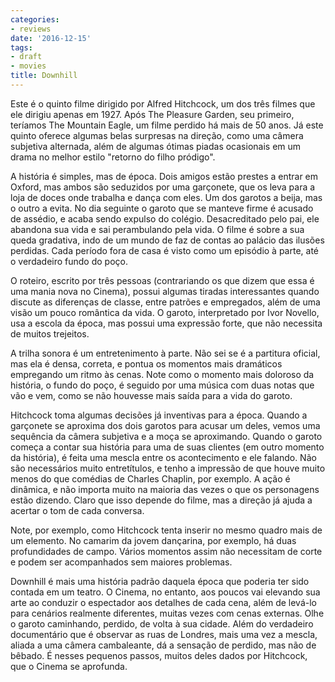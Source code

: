```yaml
---
categories:
- reviews
date: '2016-12-15'
tags:
- draft
- movies
title: Downhill
---
```


Este é o quinto filme dirigido por Alfred Hitchcock, um dos três filmes que ele dirigiu apenas em 1927. Após The Pleasure Garden, seu primeiro, teríamos The Mountain Eagle, um filme perdido há mais de 50 anos. Já este quinto oferece algumas belas surpresas na direção, como uma câmera subjetiva alternada, além de algumas ótimas piadas ocasionais em um drama no melhor estilo "retorno do filho pródigo".

A história é simples, mas de época. Dois amigos estão prestes a entrar em Oxford, mas ambos são seduzidos por uma garçonete, que os leva para a loja de doces onde trabalha e dança com eles. Um dos garotos a beija, mas o outro a evita. No dia seguinte o garoto que se manteve firme é acusado de assédio, e acaba sendo expulso do colégio. Desacreditado pelo pai, ele abandona sua vida e sai perambulando pela vida. O filme é sobre a sua queda gradativa, indo de um mundo de faz de contas ao palácio das ilusões perdidas. Cada período fora de casa é visto como um episódio à parte, até o verdadeiro fundo do poço.

O roteiro, escrito por três pessoas (contrariando os que dizem que essa é uma mania nova no Cinema), possui algumas tiradas interessantes quando discute as diferenças de classe, entre patrões e empregados, além de uma visão um pouco romântica da vida. O garoto, interpretado por Ivor Novello, usa a escola da época, mas possui uma expressão forte, que não necessita de muitos trejeitos.

A trilha sonora é um entretenimento à parte. Não sei se é a partitura oficial, mas ela é densa, correta, e pontua os momentos mais dramáticos empregando um ritmo às cenas. Note como o momento mais doloroso da história, o fundo do poço, é seguido por uma música com duas notas que vão e vem, como se não houvesse mais saída para a vida do garoto.

Hitchcock toma algumas decisões já inventivas para a época. Quando a garçonete se aproxima dos dois garotos para acusar um deles, vemos uma sequência da câmera subjetiva e a moça se aproximando. Quando o garoto começa a contar sua história para uma de suas clientes (em outro momento da história), é feita uma mescla entre os acontecimento e ele falando. Não são necessários muito entretítulos, e tenho a impressão de que houve muito menos do que comédias de Charles Chaplin, por exemplo. A ação é dinâmica, e não importa muito na maioria das vezes o que os personagens estão dizendo. Claro que isso depende do filme, mas a direção já ajuda a acertar o tom de cada conversa.

Note, por exemplo, como Hitchcock tenta inserir no mesmo quadro mais de um elemento. No camarim da jovem dançarina, por exemplo, há duas profundidades de campo. Vários momentos assim não necessitam de corte e podem ser acompanhados sem maiores problemas.

Downhill é mais uma história padrão daquela época que poderia ter sido contada em um teatro. O Cinema, no entanto, aos poucos vai elevando sua arte ao conduzir o espectador aos detalhes de cada cena, além de levá-lo para cenários realmente diferentes, muitas vezes com cenas externas. Olhe o garoto caminhando, perdido, de volta à sua cidade. Além do verdadeiro documentário que é observar as ruas de Londres, mais uma vez a mescla, aliada a uma câmera cambaleante, dá a sensação de perdido, mas não de bêbado. É nesses pequenos passos, muitos deles dados por Hitchcock, que o Cinema se aprofunda.